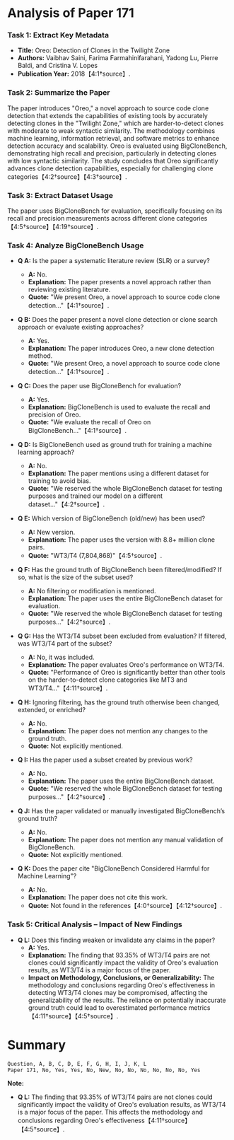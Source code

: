 # Analysis of Paper 171

### Task 1: Extract Key Metadata

- **Title:** Oreo: Detection of Clones in the Twilight Zone
- **Authors:** Vaibhav Saini, Farima Farmahinifarahani, Yadong Lu, Pierre Baldi, and Cristina V. Lopes
- **Publication Year:** 2018【4:1†source】.

### Task 2: Summarize the Paper

The paper introduces "Oreo," a novel approach to source code clone detection that extends the capabilities of existing tools by accurately detecting clones in the "Twilight Zone," which are harder-to-detect clones with moderate to weak syntactic similarity. The methodology combines machine learning, information retrieval, and software metrics to enhance detection accuracy and scalability. Oreo is evaluated using BigCloneBench, demonstrating high recall and precision, particularly in detecting clones with low syntactic similarity. The study concludes that Oreo significantly advances clone detection capabilities, especially for challenging clone categories【4:2†source】【4:3†source】.

### Task 3: Extract Dataset Usage

The paper uses BigCloneBench for evaluation, specifically focusing on its recall and precision measurements across different clone categories【4:5†source】【4:19†source】.

### Task 4: Analyze BigCloneBench Usage

- **Q A:** Is the paper a systematic literature review (SLR) or a survey?
  - **A:** No.
  - **Explanation:** The paper presents a novel approach rather than reviewing existing literature.
  - **Quote:** "We present Oreo, a novel approach to source code clone detection..."【4:1†source】.

- **Q B:** Does the paper present a novel clone detection or clone search approach or evaluate existing approaches?
  - **A:** Yes.
  - **Explanation:** The paper introduces Oreo, a new clone detection method.
  - **Quote:** "We present Oreo, a novel approach to source code clone detection..."【4:1†source】.

- **Q C:** Does the paper use BigCloneBench for evaluation?
  - **A:** Yes.
  - **Explanation:** BigCloneBench is used to evaluate the recall and precision of Oreo.
  - **Quote:** "We evaluate the recall of Oreo on BigCloneBench..."【4:1†source】.

- **Q D:** Is BigCloneBench used as ground truth for training a machine learning approach?
  - **A:** No.
  - **Explanation:** The paper mentions using a different dataset for training to avoid bias.
  - **Quote:** "We reserved the whole BigCloneBench dataset for testing purposes and trained our model on a different dataset..."【4:2†source】.

- **Q E:** Which version of BigCloneBench (old/new) has been used?
  - **A:** New version.
  - **Explanation:** The paper uses the version with 8.8+ million clone pairs.
  - **Quote:** "WT3/T4 (7,804,868)"【4:5†source】.

- **Q F:** Has the ground truth of BigCloneBench been filtered/modified? If so, what is the size of the subset used?
  - **A:** No filtering or modification is mentioned.
  - **Explanation:** The paper uses the entire BigCloneBench dataset for evaluation.
  - **Quote:** "We reserved the whole BigCloneBench dataset for testing purposes..."【4:2†source】.

- **Q G:** Has the WT3/T4 subset been excluded from evaluation? If filtered, was WT3/T4 part of the subset?
  - **A:** No, it was included.
  - **Explanation:** The paper evaluates Oreo's performance on WT3/T4.
  - **Quote:** "Performance of Oreo is significantly better than other tools on the harder-to-detect clone categories like MT3 and WT3/T4..."【4:11†source】.

- **Q H:** Ignoring filtering, has the ground truth otherwise been changed, extended, or enriched?
  - **A:** No.
  - **Explanation:** The paper does not mention any changes to the ground truth.
  - **Quote:** Not explicitly mentioned.

- **Q I:** Has the paper used a subset created by previous work?
  - **A:** No.
  - **Explanation:** The paper uses the entire BigCloneBench dataset.
  - **Quote:** "We reserved the whole BigCloneBench dataset for testing purposes..."【4:2†source】.

- **Q J:** Has the paper validated or manually investigated BigCloneBench’s ground truth?
  - **A:** No.
  - **Explanation:** The paper does not mention any manual validation of BigCloneBench.
  - **Quote:** Not explicitly mentioned.

- **Q K:** Does the paper cite "BigCloneBench Considered Harmful for Machine Learning"?
  - **A:** No.
  - **Explanation:** The paper does not cite this work.
  - **Quote:** Not found in the references【4:0†source】【4:12†source】.

### Task 5: Critical Analysis – Impact of New Findings

- **Q L:** Does this finding weaken or invalidate any claims in the paper?
  - **A:** Yes.
  - **Explanation:** The finding that 93.35% of WT3/T4 pairs are not clones could significantly impact the validity of Oreo's evaluation results, as WT3/T4 is a major focus of the paper.
  - **Impact on Methodology, Conclusions, or Generalizability:** The methodology and conclusions regarding Oreo's effectiveness in detecting WT3/T4 clones may be compromised, affecting the generalizability of the results. The reliance on potentially inaccurate ground truth could lead to overestimated performance metrics【4:11†source】【4:5†source】.

# Summary

```csv
Question, A, B, C, D, E, F, G, H, I, J, K, L
Paper 171, No, Yes, Yes, No, New, No, No, No, No, No, No, Yes
```

**Note:**  
- **Q L:** The finding that 93.35% of WT3/T4 pairs are not clones could significantly impact the validity of Oreo's evaluation results, as WT3/T4 is a major focus of the paper. This affects the methodology and conclusions regarding Oreo's effectiveness【4:11†source】【4:5†source】.
